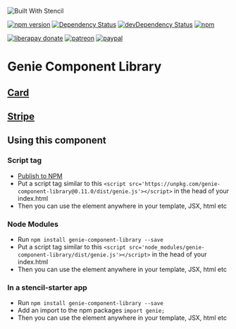 ![Built With Stencil](https://img.shields.io/badge/-Built%20With%20Stencil-16161d.svg?logo=data%3Aimage%2Fsvg%2Bxml%3Bbase64%2CPD94bWwgdmVyc2lvbj0iMS4wIiBlbmNvZGluZz0idXRmLTgiPz4KPCEtLSBHZW5lcmF0b3I6IEFkb2JlIElsbHVzdHJhdG9yIDE5LjIuMSwgU1ZHIEV4cG9ydCBQbHVnLUluIC4gU1ZHIFZlcnNpb246IDYuMDAgQnVpbGQgMCkgIC0tPgo8c3ZnIHZlcnNpb249IjEuMSIgaWQ9IkxheWVyXzEiIHhtbG5zPSJodHRwOi8vd3d3LnczLm9yZy8yMDAwL3N2ZyIgeG1sbnM6eGxpbms9Imh0dHA6Ly93d3cudzMub3JnLzE5OTkveGxpbmsiIHg9IjBweCIgeT0iMHB4IgoJIHZpZXdCb3g9IjAgMCA1MTIgNTEyIiBzdHlsZT0iZW5hYmxlLWJhY2tncm91bmQ6bmV3IDAgMCA1MTIgNTEyOyIgeG1sOnNwYWNlPSJwcmVzZXJ2ZSI%2BCjxzdHlsZSB0eXBlPSJ0ZXh0L2NzcyI%2BCgkuc3Qwe2ZpbGw6I0ZGRkZGRjt9Cjwvc3R5bGU%2BCjxwYXRoIGNsYXNzPSJzdDAiIGQ9Ik00MjQuNywzNzMuOWMwLDM3LjYtNTUuMSw2OC42LTkyLjcsNjguNkgxODAuNGMtMzcuOSwwLTkyLjctMzAuNy05Mi43LTY4LjZ2LTMuNmgzMzYuOVYzNzMuOXoiLz4KPHBhdGggY2xhc3M9InN0MCIgZD0iTTQyNC43LDI5Mi4xSDE4MC40Yy0zNy42LDAtOTIuNy0zMS05Mi43LTY4LjZ2LTMuNkgzMzJjMzcuNiwwLDkyLjcsMzEsOTIuNyw2OC42VjI5Mi4xeiIvPgo8cGF0aCBjbGFzcz0ic3QwIiBkPSJNNDI0LjcsMTQxLjdIODcuN3YtMy42YzAtMzcuNiw1NC44LTY4LjYsOTIuNy02OC42SDMzMmMzNy45LDAsOTIuNywzMC43LDkyLjcsNjguNlYxNDEuN3oiLz4KPC9zdmc%2BCg%3D%3D&colorA=16161d&style=flat-square)

[![npm version](https://img.shields.io/npm/v/genie-component-library.svg)](https://www.npmjs.com/package/genie-component-library)
[![Dependency Status](https://david-dm.org/genie-team/genie-component-library.svg)](https://david-dm.org/genie-team/genie-component-library)
[![devDependency Status](https://david-dm.org/genie-team/genie-component-library/dev-status.svg)](https://david-dm.org/genie-team/genie-component-library/?type=dev)
[![npm](https://img.shields.io/npm/l/genie-component-library.svg)](https://github.com/genie-team/genie-component-library/blob/master/LICENSE)

[![liberapay donate](http://img.shields.io/liberapay/receives/aCoreyJ.svg?logo=liberapay)](https://liberapay.com/aCoreyJ/donate) 
[![patreon](https://img.shields.io/badge/patreon-donate-orange.svg)](https://www.patreon.com/acoreyj/overview) 
[![paypal](https://img.shields.io/badge/paypal-donate-blue.svg)](https://www.paypal.com/pools/c/872dOkFVLP) 

# Genie Component Library

## [Card](https://github.com/genie-team/genie-component-library/tree/master/src/components/genie-card)

## [Stripe](https://github.com/genie-team/genie-component-library/tree/master/src/components/genie-stripe)


## Using this component

### Script tag

- [Publish to NPM](https://docs.npmjs.com/getting-started/publishing-npm-packages)
- Put a script tag similar to this `<script src='https://unpkg.com/genie-component-library@0.11.0/dist/genie.js'></script>` in the head of your index.html
- Then you can use the element anywhere in your template, JSX, html etc

### Node Modules
- Run `npm install genie-component-library --save`
- Put a script tag similar to this `<script src='node_modules/genie-component-library/dist/genie.js'></script>` in the head of your index.html
- Then you can use the element anywhere in your template, JSX, html etc

### In a stencil-starter app
- Run `npm install genie-component-library --save`
- Add an import to the npm packages `import genie;`
- Then you can use the element anywhere in your template, JSX, html etc
